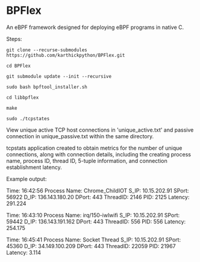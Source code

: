 # BPFlex
   An eBPF framework designed for deploying eBPF programs in native C.

Steps:

    git clone --recurse-submodules https://github.com/karthickpython/BPFlex.git

    cd BPFlex

    git submodule update --init --recursive
    
    sudo bash bpftool_installer.sh
    
    cd libbpflex
    
    make
    
    sudo ./tcpstates

View unique active TCP host connections in 'unique_active.txt' and passive connection in unique_passive.txt within the same directory.


tcpstats application created to obtain metrics for the number of unique connections, along with connection details, including the creating process name, process ID, thread ID, 5-tuple information, and connection establishment latency.


Example output:


 Time: 16:42:56 Process Name: Chrome_ChildIOT    S_IP: 10.15.202.91    SPort: 56922   D_IP: 136.143.180.20   DPort: 443    ThreadID: 2146    PID: 2125     Latency: 291.224

 
 Time: 16:43:10 Process Name: irq/150-iwlwifi    S_IP: 10.15.202.91    SPort: 59442   D_IP: 136.143.191.162   DPort: 443    ThreadID: 556    PID: 556     Latency: 254.175


Time: 16:45:41 Process Name: Socket Thread    S_IP: 10.15.202.91    SPort: 45360   D_IP: 34.149.100.209   DPort: 443    ThreadID: 22059    PID: 21967     Latency: 3.114



